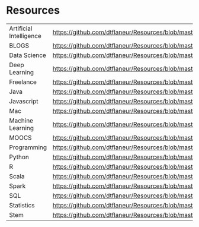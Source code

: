 # Resources
|                        |                                                                            |
|------------------------|----------------------------------------------------------------------------|
| Artificial Intelligence|https://github.com/dtflaneur/Resources/blob/master/resources.ai.md          |
| BLOGS                  |https://github.com/dtflaneur/Resources/blob/master/blogs.md                 |
| Data Science           |https://github.com/dtflaneur/Resources/blob/master/resources.ds.md          |
| Deep Learning          |https://github.com/dtflaneur/Resources/blob/master/resources.dl.md          |
| Freelance              |https://github.com/dtflaneur/Resources/blob/master/resources.freelance.md   |
| Java                   |https://github.com/dtflaneur/Resources/blob/master/resources.java.md        |
| Javascript             |https://github.com/dtflaneur/Resources/blob/master/resources.js.md          |
| Mac                    |https://github.com/dtflaneur/Resources/blob/master/resources.mac.md         |
| Machine Learning       |https://github.com/dtflaneur/Resources/blob/master/resources.ml.md          |
| MOOCS                  |https://github.com/dtflaneur/Resources/blob/master/moocs.md                 |
| Programming            |https://github.com/dtflaneur/Resources/blob/master/resources.programming.md |
| Python                 |https://github.com/dtflaneur/Resources/blob/master/resources.py.md          |
| R                      |https://github.com/dtflaneur/Resources/blob/master/resources.r.md           |
| Scala                  |https://github.com/dtflaneur/Resources/blob/master/resources.scala.md       |
| Spark                  |https://github.com/dtflaneur/Resources/blob/master/resources.spark.md       |
| SQL                    |https://github.com/dtflaneur/Resources/blob/master/resources.sql.md         |
| Statistics             |https://github.com/dtflaneur/Resources/blob/master/resources.stats.md       |
| Stem                   |https://github.com/dtflaneur/Resources/blob/master/resources.stem.md        |
